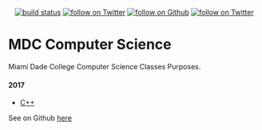 
<p  align="center">
  <a href="https://travis-ci.org/19cah/mdc">
        <img src="https://travis-ci.org/19cah/mdc.svg?branch=master"
            alt="build status"></a>
  <a href="https://twitter.com/intent/follow?screen_name=19cah">
        <img src="https://img.shields.io/twitter/follow/19cah.svg?style=social"
            alt="follow on Twitter"></a>
<a href="https://github.com/19cah">
        <img src="https://img.shields.io/github/followers/19cah.svg?style=social&label=Follow"
            alt="follow on Github"></a>
  
  <a href="https://twitter.com/intent/follow?screen_name=19cah">
        <img src="https://img.shields.io/github/languages/top/badges/shields.svg"
            alt="follow on Twitter"></a>
  
</p>

# MDC Computer Science
Miami  Dade College Computer Science Classes Purposes.

#### 2017
* [C++](cpp)


See on Github [here](https://github.com/19cah/mdc)
